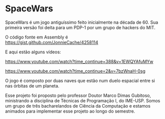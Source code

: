 # SpaceWars

SpaceWars é um jogo antiguíssimo feito inicialmente na década de 60. Sua primeira versão foi deita para um PDP-1 por um grupo de hackers do MIT.

O código fonte em Assembly é https://gist.github.com/JonnieCache/4258114

E aqui estão alguns vídeos:

https://www.youtube.com/watch?time_continue=388&v=1EWQYAfuMYw

https://www.youtube.com/watch?time_continue=2&v=7bzWnaH-0sg

O jogo é composto por duas naves que estão num duelo espacial entre si nas órbitas de um planeta.

Esse projeto foi proposto pelo professor Doutor Marco Dimas Gubitoso, ministrando a disciplina de Técnicas de Programação I, do IME-USP.
Somos um grupo de três bacharelandos de Ciência da Computação e estamos animados para implementar esse projeto ao longo do semestre.
